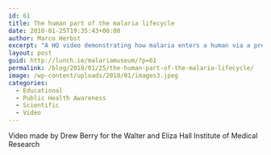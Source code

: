 ```yaml
---
id: 61
title: The human part of the malaria lifecycle
date: 2010-01-25T19:35:43+00:00
author: Marco Herbst
excerpt: "A HQ video demonstrating how malaria enters a human via a pregnant mosquito's bite and adversely affects the liver. In the second phase it attacks the red blood cells.    "
layout: post
guid: http://lunch.ie/malariamuseum/?p=61
permalink: /blog/2010/01/25/the-human-part-of-the-malaria-lifecycle/
image: /wp-content/uploads/2010/01/images3.jpeg
categories:
  - Educational
  - Public Health Awareness
  - Scientific
  - Video
---
```

Video made by Drew Berry for the Walter and Eliza Hall Institute of Medical Research